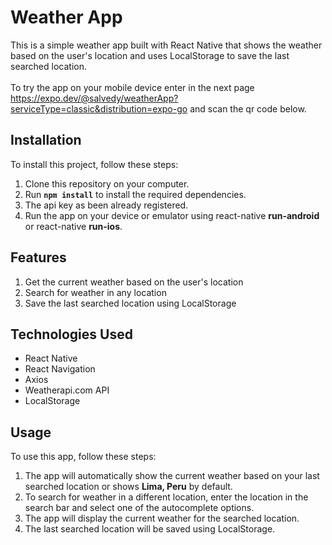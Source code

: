 # Weather App
This is a simple weather app built with React Native that shows the weather based on the user's location and uses LocalStorage to save the last searched location.<br><br>
To try the app on your mobile device enter in the next page https://expo.dev/@salvedy/weatherApp?serviceType=classic&distribution=expo-go and scan the qr code below.

## Installation
To install this project, follow these steps:

1. Clone this repository on your computer.
2. Run **`npm install`** to install the required dependencies.
3. The api key as been already registered.
4. Run the app on your device or emulator using react-native **run-android** or react-native **run-ios**.
## Features
1. Get the current weather based on the user's location
2. Search for weather in any location
3. Save the last searched location using LocalStorage
## Technologies Used
* React Native
* React Navigation
* Axios
* Weatherapi.com API
* LocalStorage
## Usage
To use this app, follow these steps:
1. The app will automatically show the current weather based on your last searched location or shows **Lima, Peru** by default.
2. To search for weather in a different location, enter the location in the search bar and select one of the autocomplete options.
3. The app will display the current weather for the searched location.
4. The last searched location will be saved using LocalStorage.
